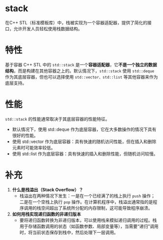 # stack

在C++ STL（标准模板库）中，栈被实现为一个容器适配器，提供了简化的接口，允许开发人员轻松使用栈数据结构。

# 特性

基于容器 C++ STL 中的 `std::stack` 是一个**容器适配器**，它**不是一个独立的数据结构**，而是构建在其他容器之上的。默认情况下，`std::stack` 使用 `std::deque` 作为其底层容器，但也可以选择使用 `std::vector、std::list` 等其他容器来作为底层支持。

# 性能

`std::stack` 的性能通常取决于其底层容器的性能特征。

- 默认情况下，使用 std::deque 作为底层容器，它在大多数操作的情况下具有很好的性能。
- 使用 std::vector 作为底层容器：具有快速的随机访问性能，但在插入和删除元素时可能效率较低。 
- 使用 std::list 作为底层容器：具有快速的插入和删除性能，但随机访问较慢。 

# 补充

1. **什么是栈溢出（Stack Overflow）？**
   * 栈溢出在两种情况下发生：一是在一个已经满了的栈上执行 `push` 操作；二是在一个空栈上执行 `pop` 操作。在计算机程序中，栈溢出通常指的是程序调用的栈空间超出了系统所分配的内存限制，这可能导致程序崩溃。
2. **如何用栈实现递归函数的非递归版本**
   - 要将递归函数转换为非递归版本，可以使用栈来模拟递归调用的过程。栈用于存储函数调用的状态（如函数参数、局部变量等），当需要“递归”调用时，将当前状态保存到栈中，然后处理下一层调用。